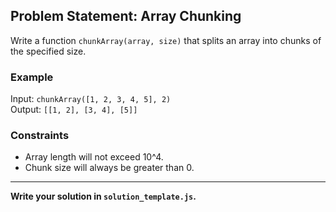 ## Problem Statement: Array Chunking  

Write a function `chunkArray(array, size)` that splits an array into chunks of the specified size.  

### Example  
Input: `chunkArray([1, 2, 3, 4, 5], 2)`  
Output: `[[1, 2], [3, 4], [5]]`  

### Constraints  
- Array length will not exceed 10^4.  
- Chunk size will always be greater than 0.  

---

**Write your solution in `solution_template.js`.**